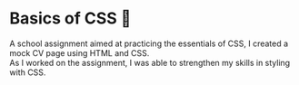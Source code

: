 # Basics of CSS 💄

A school assignment aimed at practicing the essentials of CSS, I created a mock CV page using HTML and CSS.  
As I worked on the assignment, I was able to strengthen my skills in styling with CSS.
